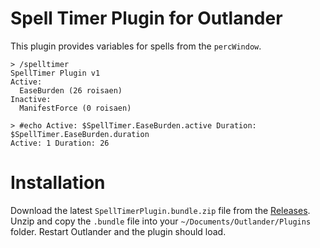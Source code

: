 # Spell Timer Plugin for Outlander

This plugin provides variables for spells from the `percWindow`.

```
> /spelltimer
SpellTimer Plugin v1
Active:
  EaseBurden (26 roisaen)
Inactive:
  ManifestForce (0 roisaen)
```

```
> #echo Active: $SpellTimer.EaseBurden.active Duration: $SpellTimer.EaseBurden.duration
Active: 1 Duration: 26
```

# Installation

Download the latest `SpellTimerPlugin.bundle.zip` file from the [Releases](https://github.com/outlander-app/plugin-spell-timer/releases). Unzip and copy the `.bundle` file into your `~/Documents/Outlander/Plugins` folder. Restart Outlander and the plugin should load.
